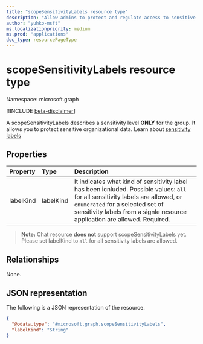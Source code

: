 ```yaml
---
title: "scopeSensitivityLabels resource type"
description: "Allow admins to protect and regulate access to sensitive organizational content."
author: "yuhko-msft"
ms.localizationpriority: medium
ms.prod: "applications"
doc_type: resourcePageType
---
```


# scopeSensitivityLabels resource type

Namespace: microsoft.graph

[!INCLUDE [beta-disclaimer](../../includes/beta-disclaimer.md)]

A scopeSensitivityLabels describes a sensitivity level **ONLY** for the group. It allows you to protect sensitive organizational data. Learn about [sensitivity labels](https://docs.microsoft.com/en-us/microsoft-365/compliance/sensitivity-labels?view=o365-worldwide)


## Properties
|Property|Type|Description|
|:---|:---|:---|
|labelKind|labelKind|It indicates what kind of sensitivity label has been icnluded. Possible values: `all` for all sensitivity labels are allowed, or `enumerated` for a selected set of sensitivity labels from a signle resource application are allowed.  Required.|

> **Note:** Chat resource **does not** support scopeSensitivityLabels yet. Please set labelKind to `all` for all sensitivity labels are allowed.

## Relationships
None.

## JSON representation
The following is a JSON representation of the resource.
<!-- {
  "blockType": "resource",
  "@odata.type": "microsoft.graph.scopeSensitivityLabels"
}
-->
``` json
{
  "@odata.type": "#microsoft.graph.scopeSensitivityLabels",
  "labelKind": "String"
}
```

